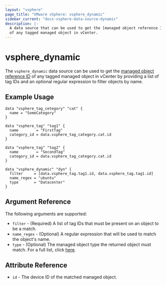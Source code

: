 ```yaml
---
layout: "vsphere"
page_title: "VMware vSphere: vsphere_dynamic"
sidebar_current: "docs-vsphere-data-source-dynamic"
description: |-
  A data source that can be used to get the [managed object reference ID][docs-about-morefs]
  of any tagged managed object in vCenter.
---
```

[docs-about-morefs]: /docs/providers/vsphere/index.html#use-of-managed-object-references-by-the-vsphere-provider

# vsphere_dynamic

The `vsphere_dynamic` data source can be used to get the [managed object 
  reference ID][docs-about-morefs] of any tagged managed object in vCenter
  by providing a list of tag IDs and an optional regular expression to filter
  objects by name.
   
## Example Usage

```hcl
data "vsphere_tag_cetegory" "cat" {
  name = "SomeCategory"
}

data "vsphere_tag" "tag1" {
  name        = "FirstTag"
  category_id = data.vsphere_tag_category.cat.id
}

data "vsphere_tag" "tag2" {
  name        = "SecondTag"
  category_id = data.vsphere_tag_category.cat.id
}

data "vsphere_dynamic" "dyn" {
  filter     = [data.vsphere_tag.tag1.id, data.vsphere_tag.tag1.id]
  name_regex = "ubuntu"
  type       = "Datacenter"
}
```
## Argument Reference

The following arguments are supported:

* `filter` - (Required) A list of tag IDs that must be present on an object to
  be a match. 
* `name_regex` - (Optional) A regular expression that will be used to match
  the object's name.
* `type` - (Optional) The managed object type the returned object must match.
  For a full list, click [here](https://code.vmware.com/apis/196/vsphere).

## Attribute Reference

* `id` - The device ID of the matched managed object.